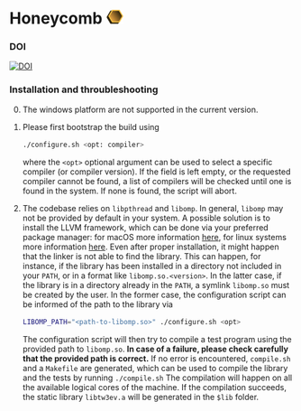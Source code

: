 # Honeycomb <img src="Honeycomb_Logo-1.png" alt="drawing" width="30"/>

### DOI
[![DOI](https://zenodo.org/badge/792447252.svg)](https://zenodo.org/doi/10.5281/zenodo.11102676)

### Installation and throubleshooting 
0. The windows platform are not supported in the current version.
1. Please first bootstrap the build using 
   ```sh
   ./configure.sh <opt: compiler>
   ```
   where the `<opt>`
   optional argument can be used to select a specific compiler (or compiler version). If the field is left empty, or the requested compiler cannot be found, a list of compilers will be checked until one is found in the system. If none is found, the script will abort. 

2. The codebase relies on `libpthread` and `libomp`.
In general, `libomp` may not be provided by default in your system. A possible solution is to install the LLVM framework, which can be done via your preferred package manager: for macOS more information [here](https://formulae.brew.sh/formula/llvm), for linux systems more information [here](https://apt.llvm.org/). Even after proper installation, it might happen that the linker is not able to find the library. This can happen, for instance, if the library has been installed in a directory not included in your `PATH`, or in a format like `libomp.so.<version>`. In the latter case, if the library is in a directory already in the `PATH`, a symlink `libomp.so` must be created by the user. In the former case, the configuration script can be informed of the path to the library via 
   ```sh
   LIBOMP_PATH="<path-to-libomp.so>" ./configure.sh <opt>
   ```
   The configuration script will then try to compile a test program using the provided path to `libomp.so`. **In case of a failure, please check carefully that the provided path is correct.** If no error is encountered, `compile.sh` and a `Makefile` are generated, which can be used to compile the library and the tests by running  `./compile.sh`
   The compilation will happen on all the available logical cores of the machine.
   If the compilation succeeds, the static library `libtw3ev.a` will be generated in the `$lib` folder.
